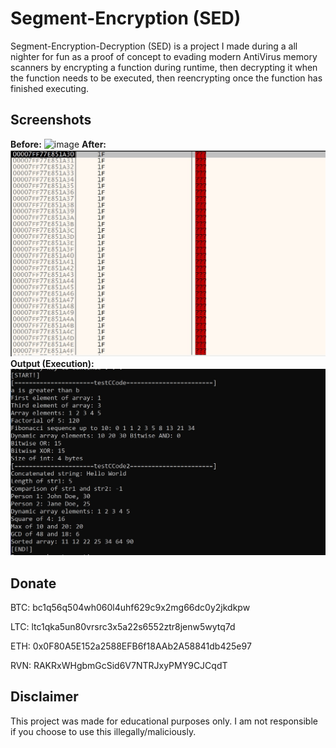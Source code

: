# Segment-Encryption (SED)

Segment-Encryption-Decryption (SED) is a project I made during a all nighter for fun as a proof of concept to evading modern AntiVirus memory scanners by encrypting a function during runtime, then decrypting it when the function needs to be executed, then reencrypting once the function has finished executing.

## Screenshots

**Before:**
![image](https://raw.githubusercontent.com/C5Hackr/Segment-Encryption/main/Images/Before.jpg)
**After:**
![image](https://raw.githubusercontent.com/C5Hackr/Segment-Encryption/main/Images/After.jpg)
**Output (Execution):**
![image](https://raw.githubusercontent.com/C5Hackr/Segment-Encryption/main/Images/Output.jpg)

## Donate
BTC: bc1q56q504wh060l4uhf629c9x2mg66dc0y2jkdkpw

LTC: ltc1qka5un80vrsrc3x5a22s6552ztr8jenw5wytq7d

ETH: 0x0F80A5E152a2588EFB6f18AAb2A58841db425e97

RVN: RAKRxWHgbmGcSid6V7NTRJxyPMY9CJCqdT

## Disclaimer
This project was made for educational purposes only. I am not responsible if you choose to use this illegally/maliciously.
